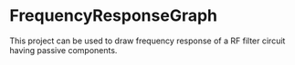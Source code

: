 # FrequencyResponseGraph
This project can be used to draw frequency response of a RF filter circuit having passive components. 
